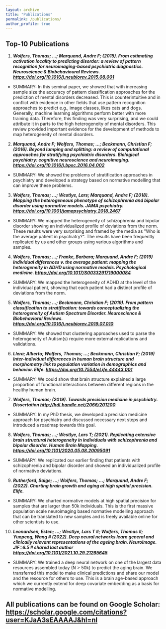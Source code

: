 ```yaml
---
layout: archive
title: "Publications"
permalink: /publications/
author_profile: true
---
```


## Top-10 Publications

1.	***Wolfers, Thomas; …; Marquand, Andre F; (2015). From estimating activation locality to predicting disorder: a review of pattern recognition for neuroimaging-based psychiatric diagnostics. Neuroscience & Biobehavioural Reviews. https://doi.org/10.1016/j.neubiorev.2015.08.001***
* SUMMARY: In this seminal paper, we showed that with increasing sample size the accuracy of pattern classification approaches for the prediction of mental disorders decreased. This is counterintuitive and in conflict with evidence in other fields that use pattern recognition approaches to predict e.g., image classes, likes cats and dogs. Generally, machine learning algorithms perform better with more training data. Therefore, this finding was very surprising, and we could attribute it in parts to the high heterogeneity of mental disorders. This review provided important evidence for the development of methods to map heterogeneity of mental disorders.
2.	***Marquand, Andre F; Wolfers, Thomas; …; Beckmann, Christian F; (2016). Beyond lumping and splitting: a review of computational approaches for stratifying psychiatric disorders. Biological psychiatry: cognitive neuroscience and neuroimaging. https://doi.org/10.1016/j.bpsc.2016.04.002***
* SUMMARY: We showed the problems of stratification approaches in psychiatry and developed a strategy based on normative modelling that can improve these problems.
3.	***Wolfers, Thomas; …; Westlye, Lars; Marquand, Andre F; (2018). Mapping the heterogeneous phenotype of schizophrenia and bipolar disorder using normative models. JAMA psychiatry. https://doi.org/10.1001/jamapsychiatry.2018.2467***
* SUMMARY: We mapped the heterogeneity of schizophrenia and bipolar disorder showing an individualized profile of deviations from the norm. These results were very surprising and framed by the media as "Who is the average patient in psychiatry?". The results have been frequently replicated by us and other groups using various algorithms and samples.
4.	***Wolfers, Thomas; …; Franke, Barbara; Marquand, Andre F; (2019) Individual differences v. the average patient: mapping the heterogeneity in ADHD using normative models. Psychological medicine. https://doi.org/10.1017/S0033291719000084***
* SUMMARY: We mapped the heterogeneity of ADHD at the level of the individual patient, showing that each patient had a distinct profile of deviations from the norm.
5.	***Wolfers, Thomas; …; Beckmann, Christian F; (2019). From pattern classification to stratification: towards conceptualizing the heterogeneity of Autism Spectrum Disorder. Neuroscience & Biobehavioral Reviews. https://doi.org/10.1016/j.neubiorev.2019.07.010***
* SUMMARY: We showed that clustering approaches used to parse the heterogeneity of Autism(s) require more external replications and validations.
6.	***Llera; Alberto; Wolfers, Thomas; …; Beckmann, Christian F; (2019) Inter-individual differences in human brain structure and morphometry link to population variation in demographics and behavior. Elife. https://doi.org/10.7554/eLife.44443.001***
* SUMMARY: We could show that brain structure explained a large proportion of functional interactions between different regions in the healthy human brain.
7.	***Wolfers, Thomas; (2019). Towards precision medicine in psychiatry. Dissertation http://hdl.handle.net/2066/201200*** 
* SUMMARY: In my PhD thesis, we developed a precision medicine approach for psychiatry and discussed necessary next steps and introduced a roadmap towards this goal.
8.	***Wolfers, Thomas; …; Westlye, Lars T; (2021). Replicating extensive brain structural heterogeneity in individuals with schizophrenia and bipolar disorder. Human Brain Mapping. https://doi.org/10.1101/2020.05.08.20095091***
* SUMMARY: We replicated our earlier finding that patients with schizophrenia and bipolar disorder and showed an individualized profile of normative deviations.
9.	***Rutherford, Saige; …; Wolfers, Thomas; …; Marquand, Andre F; (2022). Charting brain growth and aging at high spatial precision. Elife.***
* SUMMARY: We charted normative models at high spatial precision for samples that are larger than 50k individuals. This is the first massive population scale neuroimaging based normative modelling approach that can be translated to new samples and is freely available online for other scientists to use. 
10.	***Leonardsen, Esten; …; Westlye, Lars T #; Wolfers, Thomas #; Yunpeng, Wang # (2022). Deep neural networks learn general and clinically relevant representations of the ageing brain. NeuroImage. JIF=6.5 # shared last author https://doi.org/10.1101/2021.10.29.21265645***
* SUMMARY: We trained a deep neural network on one of the largest data resources assembled today (N > 50k) to predict the aging brain. We transferred this model to make clinical predictions and share our model and the resource for others to use. This is a brain age-based approach which we currently extend for deep covariate embedding as a basis for normative modelling.

## All publications can be found on Google Scholar: https://scholar.google.com/citations?user=KJaA3sEAAAAJ&hl=nl 

